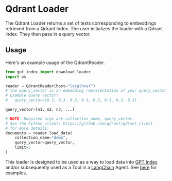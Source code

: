 # Qdrant Loader

The Qdrant Loader returns a set of texts corresponding to embeddings retrieved from a Qdrant Index.
The user initializes the loader with a Qdrant index. They then pass in a query vector.

## Usage

Here's an example usage of the QdrantReader.

```python
from gpt_index import download_loader
import os

reader = QdrantReader(host="localhost")
# the query_vector is an embedding representation of your query_vector
# Example query vector:
#   query_vector=[0.3, 0.3, 0.3, 0.3, 0.3, 0.3, 0.3, 0.3]

query_vector=[n1, n2, n3, ...]

# NOTE: Required args are collection_name, query_vector.
# See the Python client: https://github.com/qdrant/qdrant_client
# for more details.
documents = reader.load_data(
    collection_name="demo",
    query_vector=query_vector,
    limit=5
)

```

This loader is designed to be used as a way to load data into [GPT Index](https://github.com/jerryjliu/gpt_index/tree/main/gpt_index) and/or subsequently used as a Tool in a [LangChain](https://github.com/hwchase17/langchain) Agent. See [here](https://github.com/emptycrown/llama-hub/tree/main) for examples.

